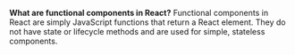 **What are functional components in React?**
Functional components in React are simply JavaScript functions that return a React element. They do not have state or lifecycle methods and are used for simple, stateless components.